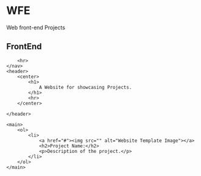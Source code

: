 # WFE
Web front-end Projects

<!DOCTYPE html>
<html lang="en">

<head>
    <meta charset="UTF-8">
    <meta name="viewport" content="width=device-width, initial-scale=1.0">
    <title>FrontEnd</title>
    <!-- CSS -->
    <link rel="stylesheet" href="https://stackpath.bootstrapcdn.com/bootstrap/4.5.3/css/bootstrap.min.css"
        integrity="sha384-TX8t27EcRE3e/ihU7zmQxVncDAy5uIKz4rEkgIXeMed4M0jlfIDPvg6uqKI2xXr2" crossorigin="anonymous">
</head>

<body>
    <nav>
        <h1>
            FrontEnd 
        </h1>
        
        <hr>
    </nav>
    <header>
        <center>
            <h1>
                A Website for showcasing Projects.
            </h1>
            <hr>
        </center>

    </header>

    <main>
        <ol>
            <li>
                <a href="#"><img src="" alt="Website Template Image"></a>
                <h2>Project Name:</h2>
                <p>Description of the project.</p>
            </li>
        </ol>
    </main>
</body>

</html>
